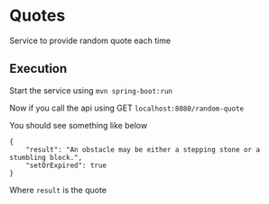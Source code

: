 # Quotes

Service to provide random quote each time

## Execution
Start the service using `mvn spring-boot:run`

Now if you call the api using GET `localhost:8080/random-quote`

You should see something like below

```
{
    "result": "An obstacle may be either a stepping stone or a stumbling block.",
    "setOrExpired": true
}

```

Where `result` is the quote
